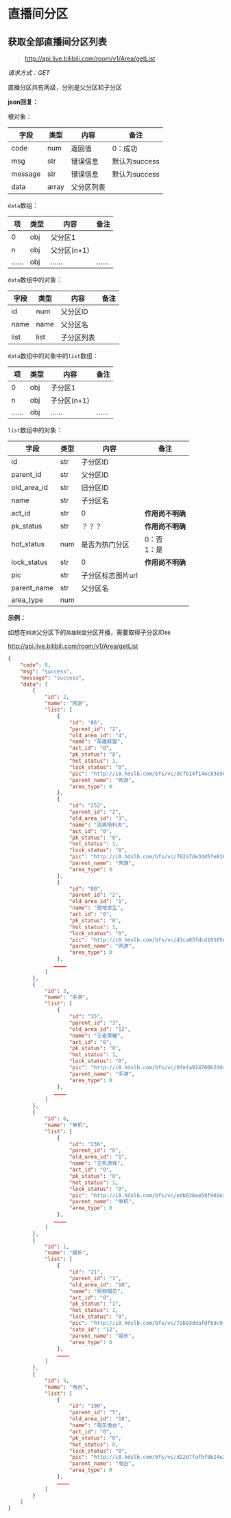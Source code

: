 # 直播间分区

## 获取全部直播间分区列表

> http://api.live.bilibili.com/room/v1/Area/getList

*请求方式：GET*

直播分区共有两级，分别是父分区和子分区

**json回复：**

根对象：

| 字段    | 类型   | 内容       | 备注          |
| ------- | ------ | ---------- | ------------- |
| code    | num    | 返回值     | 0：成功       |
| msg     | str    | 错误信息   | 默认为success |
| message | str    | 错误信息   | 默认为success |
| data    | array | 父分区列表 |               |

`data`数组：

| 项   | 类型 | 内容        | 备注 |
| ---- | ---- | ----------- | ---- |
| 0    | obj  | 父分区1     |      |
| n    | obj  | 父分区(n+1) |      |
| ……   | obj  | ……          | ……   |

`data`数组中的对象：

| 字段 | 类型 | 内容       | 备注 |
| ---- | ---- | ---------- | ---- |
| id   | num  | 父分区ID   |      |
| name | name | 父分区名   |      |
| list | list | 子分区列表 |      |

`data`数组中的对象中的`list`数组：

| 项   | 类型 | 内容        | 备注 |
| ---- | ---- | ----------- | ---- |
| 0    | obj  | 子分区1     |      |
| n    | obj  | 子分区(n+1) |      |
| ……   | obj  | ……          | ……   |

`list`数组中的对象：

| 字段        | 类型 | 内容              | 备注             |
| ----------- | ---- | ----------------- | ---------------- |
| id          | str  | 子分区ID          |                  |
| parent_id   | str  | 父分区ID          |                  |
| old_area_id | str  | 旧分区ID          |                  |
| name        | str  | 子分区名          |                  |
| act_id      | str  | 0                 | **作用尚不明确** |
| pk_status   | str  | ？？？            | **作用尚不明确** |
| hot_status  | num  | 是否为热门分区    | 0：否<br />1：是 |
| lock_status | str  | 0                 | **作用尚不明确** |
| pic         | str  | 子分区标志图片url |                  |
| parent_name | str  | 父分区名          |                  |
| area_type   | num  |                   |                  |

**示例：**

如想在`网游`父分区下的`英雄联盟`分区开播，需要取得子分区ID`86`

http://api.live.bilibili.com/room/v1/Area/getList

```json
{
    "code": 0,
    "msg": "success",
    "message": "success",
    "data": [
        {
            "id": 2,
            "name": "网游",
            "list": [
                {
                    "id": "86",
                    "parent_id": "2",
                    "old_area_id": "4",
                    "name": "英雄联盟",
                    "act_id": "0",
                    "pk_status": "0",
                    "hot_status": 1,
                    "lock_status": "0",
                    "pic": "http://i0.hdslb.com/bfs/vc/dcfb14f14ec83e503147a262e7607858b05d7ac0.png",
                    "parent_name": "网游",
                    "area_type": 0
                },
                {
                    "id": "252",
                    "parent_id": "2",
                    "old_area_id": "3",
                    "name": "逃离塔科夫",
                    "act_id": "0",
                    "pk_status": "0",
                    "hot_status": 1,
                    "lock_status": "0",
                    "pic": "http://i0.hdslb.com/bfs/vc/762a7de3dd5fe8165d1d55b232484a017941592f.png",
                    "parent_name": "网游",
                    "area_type": 0
                },
                {
                    "id": "80",
                    "parent_id": "2",
                    "old_area_id": "1",
                    "name": "绝地求生",
                    "act_id": "0",
                    "pk_status": "0",
                    "hot_status": 1,
                    "lock_status": "0",
                    "pic": "http://i0.hdslb.com/bfs/vc/43ca83fdcd10505eaeef1b76cf8ce642a53b94da.png",
                    "parent_name": "网游",
                    "area_type": 0
                },
               …………
            ]
        },
        {
            "id": 3,
            "name": "手游",
            "list": [
                {
                    "id": "35",
                    "parent_id": "3",
                    "old_area_id": "12",
                    "name": "王者荣耀",
                    "act_id": "0",
                    "pk_status": "0",
                    "hot_status": 1,
                    "lock_status": "0",
                    "pic": "http://i0.hdslb.com/bfs/vc/0fefa924760b2dd492a12dddafe179bfa1216918.png",
                    "parent_name": "手游",
                    "area_type": 0
                },
               …………
            ]
        },
        {
            "id": 6,
            "name": "单机",
            "list": [
                {
                    "id": "236",
                    "parent_id": "6",
                    "old_area_id": "1",
                    "name": "主机游戏",
                    "act_id": "0",
                    "pk_status": "0",
                    "hot_status": 1,
                    "lock_status": "0",
                    "pic": "http://i0.hdslb.com/bfs/vc/edb636ee59f902e3134a2790545045bddd70978e.png",
                    "parent_name": "单机",
                    "area_type": 0
                },
               …………
            ]
        },
        {
            "id": 1,
            "name": "娱乐",
            "list": [
                {
                    "id": "21",
                    "parent_id": "1",
                    "old_area_id": "10",
                    "name": "视频唱见",
                    "act_id": "0",
                    "pk_status": "1",
                    "hot_status": 1,
                    "lock_status": "0",
                    "pic": "http://i0.hdslb.com/bfs/vc/72b93ddafdf63c9f0b626ad546847a3c03c92b6f.png",
                    "cate_id": "12",
                    "parent_name": "娱乐",
                    "area_type": 0
                },
                …………
            ]
        },
        {
            "id": 5,
            "name": "电台",
            "list": [
                {
                    "id": "190",
                    "parent_id": "5",
                    "old_area_id": "10",
                    "name": "唱见电台",
                    "act_id": "0",
                    "pk_status": "0",
                    "hot_status": 0,
                    "lock_status": "0",
                    "pic": "http://i0.hdslb.com/bfs/vc/d22d7fafbf9b24e2bc3ce1df5eb9f006e6035e5d.png",
                    "parent_name": "电台",
                    "area_type": 0
                },
                …………
            ]
        }
    ]
}
```

